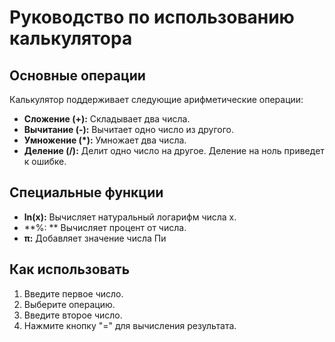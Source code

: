 # Руководство по использованию калькулятора

## Основные операции

Калькулятор поддерживает следующие арифметические операции:

-   **Сложение (+):** Складывает два числа.
-   **Вычитание (-):** Вычитает одно число из другого.
-   **Умножение (*):** Умножает два числа.
-   **Деление (/):** Делит одно число на другое. Деление на ноль приведет к ошибке.

  ## Специальные функции

-   **ln(x):** Вычисляет натуральный логарифм числа x.
-   **%: ** Вычисляет процент от числа.
-   **π:** Добавляет значение числа Пи

  ## Как использовать

1.  Введите первое число.
2.  Выберите операцию.
3.  Введите второе число.
4.  Нажмите кнопку "=" для вычисления результата.
